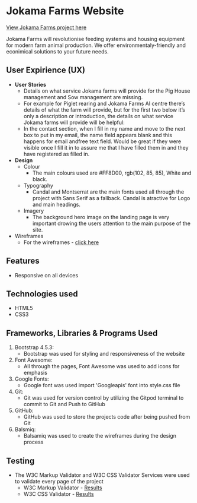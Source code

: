 # Jokama Farms Website
[View Jokama Farms project here](https://jermainr.github.io/jokama-farms/)

Jokama Farms will revolutionise feeding systems and housing equipment for modern farm animal production. We offer environmentaly-friendly and econimical solutions to your future needs.

## User Expirience (UX)
* __User Stories__
    * Details on what service Jokama farms will provide for the Pig House management and Sow management are missing.
    * For example for Piglet rearing and Jokama Farms AI centre there’s details of what the farm will provide, but for the first two below it’s only a description or introduction, the details on what service Jokama farms will provide will be helpful:
    * In the contact section, when I fill in my name and move to the next box to put in my email, the name field appears blank and this happens for email andfree text field. Would be great if they were visible once I fill it in to assure me that I have filled them in and they have registered as filled in.
* __Design__
    * Colour
        * The main colours used are #FF8D00, rgb(102, 85, 85), White and black.
    * Typography
        * Candal and Montserrat are the main fonts used all through the project with Sans Serif as a fallback. Candal is atractive for Logo and main headings.
    * Imagery 
        * The background hero image on the landing page is very important drowing the users attention to the main purpose of the site.
* Wireframes
    * For the wireframes - [click here]()
## Features
* Responsive on all devices
## Technologies used
* HTML5
* CSS3
## Frameworks, Libraries & Programs Used
1. Bootstrap 4.5.3:
    * Bootstrap was used for styling and responsiveness of the website
1. Font Awesome:
    * All through the pages, Font Awesome was used to add icons for emphasis
1. Google Fonts:
    * Google font was used import 'Googleapis' font into style.css file
1. Git:
    * Git was used for version control by utilizing the Gitpod terminal to commit to Git and Push to GitHub
1. GitHub:
    * GitHub was used to store the projects code after being pushed from Git
1. Balsmiq:
    * Balsamiq was used to create the wireframes during the design process
## Testing
* The W3C Markup Validator and W3C CSS Validator Services were used to validate every page of the project
    * W3C Markup Validator - [Results](https://validator.w3.org/nu/?doc=https%3A%2F%2Fjermainr.github.io%2Fjokama-farms%2F)
    * W3C CSS Validator - [Results](https://jigsaw.w3.org/css-validator/validator?uri=https%3A%2F%2Fjermainr.github.io%2Fjokama-farms%2F&profile=css3svg&usermedium=all&warning=1&vextwarning=&lang=en)